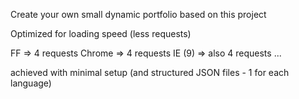 Create your own small dynamic portfolio based on this project

Optimized for loading speed (less requests)

FF => 4 requests
Chrome => 4 requests
IE (9) => also 4 requests
...

achieved with minimal setup (and structured JSON files - 1 for each language) 
